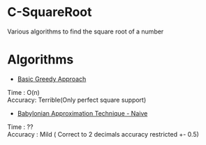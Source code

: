 # C-SquareRoot
Various algorithms to find the square root of a number


# Algorithms

- [Basic Greedy Approach](https://github.com/dyingg/C-SquareRoot/blob/master/est-1.c)

Time : O(n)  
Accuracy: Terrible(Only perfect square support)


- [Babylonian Approximation Technique - Naive](https://github.com/dyingg/C-SquareRoot/blob/master/babylonian-naive.c)

Time : ??  
Accuracy : Mild ( Correct to 2 decimals accuracy restricted +- 0.5)
